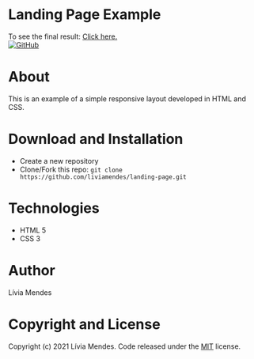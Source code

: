 # Landing Page Example

To see the final result: [Click here.](https://landing-page-by-livia.netlify.app/)  
[![GitHub](https://img.shields.io/github/license/liviamendes/landing-page)](https://github.com/liviamendes/landing-page/blob/main/LICENSE)

# About

This is an example of a simple responsive layout developed in HTML and CSS.

# Download and Installation

* Create a new repository
* Clone/Fork this repo: `git clone https://github.com/liviamendes/landing-page.git`

# Technologies

* HTML 5
* CSS 3

# Author

Lívia Mendes

# Copyright and License

Copyright (c) 2021 Lívia Mendes. Code released under the [MIT](https://github.com/liviamendes/landing-page/blob/main/LICENSE) license.

